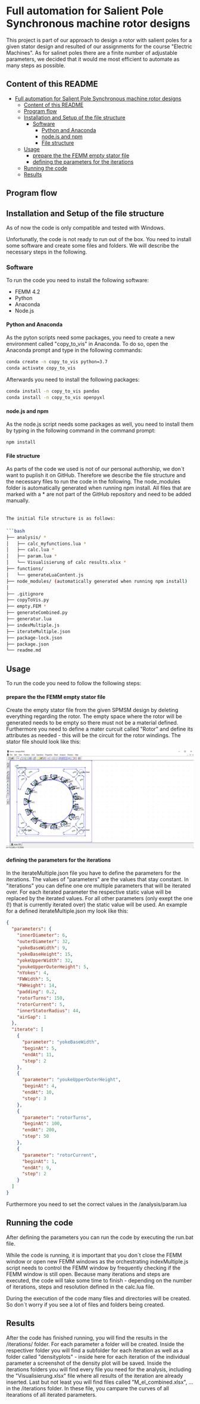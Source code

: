 # Full automation for Salient Pole Synchronous machine rotor designs

This project is part of our approach to design a rotor with salient poles for a given stator design and resulted of our assignments for the course "Electric Machines". As for salinet poles there are a finite number of adjustable parameters, we decided that it would me most efficient to automate as many steps as possible.

## Content of this README

- [Full automation for Salient Pole Synchronous machine rotor designs](#full-automation-for-salient-pole-synchronous-machine-rotor-designs)
  - [Content of this README](#content-of-this-readme)
  - [Program flow](#program-flow)
  - [Installation and Setup of the file structure](#installation-and-setup-of-the-file-structure)
    - [Software](#software)
      - [Python and Anaconda](#python-and-anaconda)
      - [node.js and npm](#nodejs-and-npm)
      - [File structure](#file-structure)
  - [Usage](#usage)
      - [prepare the the FEMM empty stator file](#prepare-the-the-femm-empty-stator-file)
      - [defining the parameters for the iterations](#defining-the-parameters-for-the-iterations)
  - [Running the code](#running-the-code)
  - [Results](#results)

## Program flow

## Installation and Setup of the file structure

As of now the code is only compatible and tested with Windows.

Unfortunatly, the code is not ready to run out of the box. You need to install some software and create some files and folders. We will describe the necessary steps in the following.

### Software

To run the code you need to install the following software:

- FEMM 4.2
- Python
- Anaconda
- Node.js

#### Python and Anaconda

As the pyton scripts need some packages, you need to create a new environment called "copy_to_vis" in Anaconda. To do so, open the Anaconda prompt and type in the following commands:

```bash
conda create -n copy_to_vis python=3.7
conda activate copy_to_vis
```

Afterwards you need to install the following packages:

```bash
conda install -n copy_to_vis pandas
conda install -n copy_to_vis openpyxl
```

#### node.js and npm

As the node.js script needs some packages as well, you need to install them by typing in the following command in the command prompt:

```bash
npm install
```

#### File structure

As parts of the code we used is not of our personal authorship, we don´t want to puplish it on GitHub. Therefore we describe the file structure and the necessary files to run the code in the following.
The node_modules folder is automatically generated when running npm install.
All files that are marked with a \* are not part of the GitHub repository and need to be added manually.

````bash

The initial file structure is as follows:

```bash
├── analysis/ *
│   ├── calc_myfunctions.lua *
│   ├── calc.lua *
│   ├── param.lua *
│   └── Visualisierung of calc results.xlsx *
├── functions/
│   └── generateLuaContent.js
├── node_modules/ (automatically generated when running npm install)
│
├── .gitignore
├── copyToVis.py
├── empty.FEM *
├── generateCombined.py
├── generatur.lua
├── indexMultiple.js
├── iterateMultiple.json
├── package-lock.json
├── package.json
└── readme.md
````

## Usage

To run the code you need to follow the following steps:

#### prepare the the FEMM empty stator file

Create the empty stator file from the given SPMSM design by deleting everything regarding the rotor. The empty space where the rotor will be generated needs to be empty so there must not be a material defined.
Furthermore you need to define a mater curcuit called "Rotor" and define its attributes as needed - this will be the circuit for the rotor windings.
The stator file should look like this:

![empty stator file](./images/emptyfem.png)

#### defining the parameters for the iterations

In the iterateMultiple.json file you have to define the parameters for the iterations. The values of "parameters" are the values that stay constant.
In "iterations" you can define one ore multiple parameters that will be iterated over. For each iterated parameter the respective static value will be replaced by the iterated values. For all other parameters (only exept the one (!) that is currently iterated over) the static value will be used.
An example for a defined iterateMultiple.json my look like this:

```json
{
  "parameters": {
    "innerDiameter": 6,
    "outerDiameter": 32,
    "yokeBaseWidth": 9,
    "yokeBaseHeight": 15,
    "yokeUpperWidth": 32,
    "youkeUpperOuterHeight": 5,
    "nYokes": 4,
    "FWWidth": 5,
    "FWHeight": 14,
    "padding": 0.2,
    "rotorTurns": 150,
    "rotorCurrent": 5,
    "innerStatorRadius": 44,
    "airGap": 1
  },
  "iterate": [
    {
      "parameter": "yokeBaseWidth",
      "beginAt": 5,
      "endAt": 11,
      "step": 2
    },
    {
      "parameter": "youkeUpperOuterHeight",
      "beginAt": 4,
      "endAt": 10,
      "step": 3
    },
    {
      "parameter": "rotorTurns",
      "beginAt": 100,
      "endAt": 200,
      "step": 50
    },
    {
      "parameter": "rotorCurrent",
      "beginAt": 1,
      "endAt": 9,
      "step": 2
    }
  ]
}
```

Furthermore you need to set the correct values in the /analysis/param.lua

## Running the code

After defining the parameters you can run the code by executing the run.bat file.

While the code is running, it is important that you don´t close the FEMM window or open new FEMM windows as the orchestrating indexMultiple.js script needs to control the FEMM window by frequently checking if the FEMM window is still open. Because many iterations and steps are executed, the code will take some time to finish - depending on the number of iterations, steps and resolution defined in the calc.lua file.

During the execution of the code many files and directories will be created. So don´t worry if you see a lot of files and folders being created.

## Results

After the code has finished running, you will find the results in the /iterations/ folder. For each parameter a folder will be created. Inside the respectiver folder you will find a subfolder for each iteration as well as a folder called "densityplots" - inside here for each iteration of the individual parameter a screenshot of the density plot will be saved.
Inside the iterations folders you will find every file you need for the analysis, including the "Visualisierung.xlsx" file where all results of the iteration are already inserted.
Last but not least you will find files called "M_el_combined.xlsx", ... in the /iterations folder. In these file, you campare the curves of all itearations of all iterated parameters.
